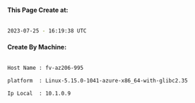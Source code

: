 
   
#### This Page Create at:

```bash

2023-07-25 - 16:19:38 UTC

```

#### Create By Machine:

```bash

Host Name : fv-az206-995

platform  : Linux-5.15.0-1041-azure-x86_64-with-glibc2.35

Ip Local  : 10.1.0.9

```

